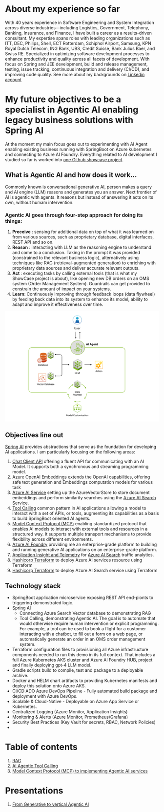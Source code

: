 # About my experience so far
With 40 years experience in Software Engineering and System Integration across diverse industries—including Logistics, Government, Telephony, Banking, Insurance, and Finance, I have built a career as a results-driven consultant. My expertise spans roles with leading organizations such as ITT, DEC, Philips, Shell, ECT Rotterdam, Schiphol Airport, Samsung, KPN Royal Dutch Telecom, ING Bank, UBS, Credit Suisse, Bank Julius Baer, and Swiss RE.
Specialized in optimizing software development processes to enhance productivity and quality across all facets of development.
With focus on Spring and JEE development, build and release management, testing, issue tracking, continuous integration and delivery (CI/CD), and improving code quality.
See more about my backgrounds on [Linkedin account](https://www.linkedin.com/in/robert-rong-agile-solutions/)
# My future objectives to be a specialist in Agentic AI enabling legacy business solutions with Spring AI
At the moment my main focus goes out to experimenting with AI Agent enabling existing business running with SpringBoot on Azure kubernetes and connecting to Azure AI Foundry. Everything related to AI development I studied so far is worked into [one Github showcase project](https://github.com/agilesolutions/spring-azure-ai/).
## What is Agentic AI and how does it work...
Commonly known is conversational generative AI, person makes a query and AI engine (LLM) reasons and generates you an answer. Next frontier of AI is agentic with agents. It reasons but instead of answering it acts on its own, without humam intervention.

### Agentic AI goes through four-step approach for doing its things:
1. **Preceive** : sensing for additional data on top of what it was learned on from various sources, such as proprietary database, digital interfaces, REST API and so on.
2. **Reason** : interacting with LLM as the reasoning engine to understand and come to a conclusion. Taking in the prompt it was provided (constrained to the relevant business logic), alternatively using techniques like RAG (retrieval-augmented generation) to enriching with proprietary data sources and deliver accurate relevant outputs. 
3. **Act** : executing tasks by calling external tools (that is what my ShowCase project is about), like opening new DB orders on an OMS system (Order Management System). Guardrails can get provided to constrain the amount of impact on your systems.
4. **Learn**: Continuously improving through feedback loops (data flywheel) by feeding back data into its system to enhance its model, ability to adapt and improve it effectiveness over time.

<img title="The data Flywheel of adaptivity" alt="Alt text" src="/images/agentic.png">


## Objectives line out
[Spring AI](https://docs.spring.io/spring-ai/reference/index.html) provides abstractions that serve as the foundation for developing AI applications. I am particularly focusing on the following areas:
1. [Chat Client API](https://docs.spring.io/spring-ai/reference/api/chatclient.html) offering a fluent API for communicating with an AI Model. It supports both a synchronous and streaming programming model.
2. [Azure OpenAI Embeddings](https://docs.spring.io/spring-ai/reference/api/embeddings/azure-openai-embeddings.html) extends the OpenAI capabilities, offering safe text generation and Embeddings computation models for various task
3. [Azure AI Service](https://docs.spring.io/spring-ai/reference/api/vectordbs/azure.html) setting up the AzureVectorStore to store document embeddings and perform similarity searches using the [Azure AI Search](https://azure.microsoft.com/en-us/products/ai-services/ai-search/) Service.
4. [Tool Calling](https://docs.spring.io/spring-ai/reference/api/tools.html) common pattern in AI applications allowing a model to interact with a set of APIs, or tools, augmenting its capabilities as a basis to build SpringBoot oriented AI agents.
5. [Model Context Protocol (MCP)](https://docs.spring.io/spring-ai/reference/api/mcp/mcp-overview.html) enabling standardized protocol that enables AI models to interact with external tools and resources in a structured way. It supports multiple transport mechanisms to provide flexibility across different environments.
6. [Azure AI Foundry](https://learn.microsoft.com/en-us/azure/ai-foundry/what-is-ai-foundry) providing me an enterprise-grade platform to building and running generative AI applications on an enterprise-grade platform.
7. [Application Insight and Telemetry](https://learn.microsoft.com/en-us/previous-versions/azure/search/search-traffic-analytics?tabs=visual-studio-telemetry-client%2Cdotnet-correlation%2Cdotnet-properties%2Cdotnet-custom-events) for [Azure AI Search](https://learn.microsoft.com/en-us/azure/search/search-what-is-azure-search) traffic analytics.
8. [Hashicorp Terraform](https://learn.microsoft.com/en-us/azure/ai-services/create-account-terraform?tabs=azure-cli) to deploy Azure AI services resource using Terraform
9. [Hashicorp Terraform](https://learn.microsoft.com/en-us/azure/search/search-get-started-terraform) to deploy Azure AI Search service using Terraform

## Technology stack
- SpringBoot application microservice exposing REST API end-pionts to triggering demonstrated logic.
- Spring AI
  - Connecting Azure Search Vector database to demonstrating RAG
  - Tool Calling, demonstrating Agentic AI. The goal is to automate that would otherwise require human intervention or explicit programming. For example, a tool can be used to book a flight for a customer interacting with a chatbot, to fill out a form on a web page, or automatically generate an order in an OMS order management system.
- Terraform configuration files to provisioning all Azure infrastructure components needed to run this demo in its full context. That includes a full Azure Kubernetes AKS cluster and Azure AI Foundry HUB, project and finally deploying gpt-4 LLM model.
- Gradle scripts build to compile, test and package to a deployable archive.
- Docker and HELM chart artifacts to providing Kubernetes manifests and deploy this solution onto Azure AKS.
- CI/CD ADO Azure DevOps Pipeline - Fully automated build package and deployment with Azure DevOps.
- Scalable & Cloud-Native - Deployable on Azure App Service or Kubernetes.
- Centralized Logging (Azure Monitor, Application Insights)
- Monitoring & Alerts (Azure Monitor, Prometheus/Grafana)
- Security Best Practices (Key Vault for secrets, RBAC, Network Policies)
- 

# Table of contents
1. [RAG](pages/rag.md)
2. [AI Agentic Tool Calling](pages/tools.md)
3. [Model Context Protocol (MCP) to implementing Agentic AI services](pages/mcp.md)

# Presentations
1. [From Generative to vertical Agentic AI](presentations/presentation.md)
